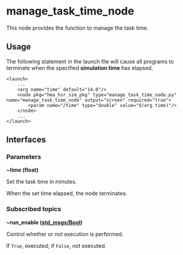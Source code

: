 # manage_task_time_node
This node provides the function to manage the task time.

## Usage
The following statement in the launch file will cause all programs to terminate when the specified **simulation time** has elapsed.
```
<launch>
    ...
    <arg name="time" default="14.0"/>
    <node pkg="hma_hsr_sim_pkg" type="manage_task_time_node.py" name="manage_task_time_node" output="screen" required="true">
        <param name="/time" type="double" value="$(arg time)"/>
    </node>
    ...
</launch>
```

## Interfaces
### Parameters
**~time (float)**

Set the task time in minutes.

When the set time elapsed, the node terminates.

### Subscribed topics
**~run_enable ([std_msgs/Bool](http://docs.ros.org/en/api/std_msgs/html/msg/Bool.html))**

Control whether or not execution is performed.

If `True`, executed; if `False`, not executed.